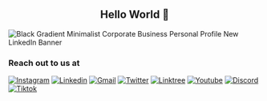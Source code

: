 ## <div align="center">Hello World 👋 </div>

![Black Gradient Minimalist Corporate Business Personal Profile New LinkedIn Banner](https://github.com/MTCBPDCDubai/MTCBPDCDubai/assets/70954808/5ccc9a1b-9858-4483-848a-9c6e2721e6de)

### <div>Reach out to us at</div>
[![Instagram](https://img.shields.io/badge/Instagram-E4405F?style=for-the-badge&logo=instagram&logoColor=white)](https://www.instagram.com/mtcbpdc/)
[![Linkedin](https://img.shields.io/badge/LinkedIn-0077B5?style=for-the-badge&logo=linkedin&logoColor=white)](https://www.linkedin.com/company/microsoft-tech-club/)
[![Gmail](https://img.shields.io/badge/Gmail-D14836?style=for-the-badge&logo=gmail&logoColor=white)](https://www.linkedin.com/company/microsoft-tech-club/)
[![Twitter](https://img.shields.io/badge/Twitter-1DA1F2?style=for-the-badge&logo=twitter&logoColor=white)](https://www.linkedin.com/company/microsoft-tech-club/)
[![Linktree](https://img.shields.io/badge/linktree-39E09B?style=for-the-badge&logo=linktree&logoColor=white)](https://linktr.ee/mtcbpdc)
[![Youtube](https://img.shields.io/badge/YouTube-FF0000?style=for-the-badge&logo=youtube&logoColor=white)](https://www.linkedin.com/company/microsoft-tech-club/)
[![Discord](https://img.shields.io/badge/Discord-5865F2?style=for-the-badge&logo=discord&logoColor=white)](https://www.linkedin.com/company/microsoft-tech-club/)
[![Tiktok](https://img.shields.io/badge/TikTok-000000?style=for-the-badge&logo=tiktok&logoColor=white)](https://www.tiktok.com/@mtcbpdc)
<!--
**MTCBPDCDubai/MTCBPDCDubai** is a ✨ _special_ ✨ repository because its `README.md` (this file) appears on your GitHub profile.

Here are some ideas to get you started:

- 🔭 I’m currently working on ...
- 🌱 I’m currently learning ...
- 👯 I’m looking to collaborate on ...
- 🤔 I’m looking for help with ...
- 💬 Ask me about ...
- 📫 How to reach me: ...
- 😄 Pronouns: ...
- ⚡ Fun fact: ...
-->
